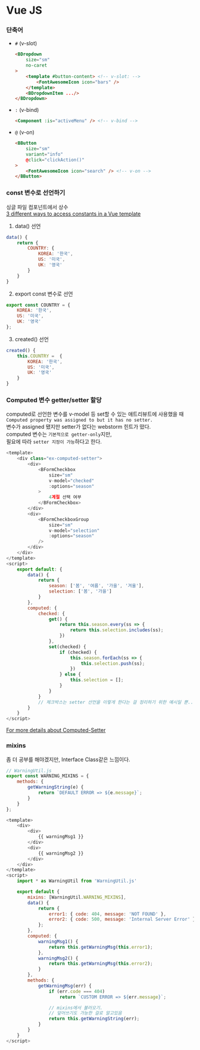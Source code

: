 # Vue JS

### 단축어
* `#` (v-slot)
    ```html
    <BDropdown
        size="sm"
        no-caret
    >
        <template #button-content> <!-- v-slot: -->
            <FontAwesomeIcon icon="bars" />
        </template>
        <BDropdownItem .../>
    </BDropdown>
    ```
* `:` (v-bind)
    ```html
    <Component :is="activeMenu" /> <!-- v-bind -->
    ```
* `@` (v-on)
    ```html
    <BButton
        size="sm"
        variant="info"
        @click="clickAction()"
    >
        <FontAwesomeIcon icon="search" /> <!-- v-on -->
    </BButton>
    ```

### const 변수로 선언하기
싱글 파일 컴포넌트에서 상수  
[3 different ways to access constants in a Vue template](https://coderethinked.com/3-different-ways-to-access-constants-in-a-vue-template/)
1. data() 선언
```javascript
data() {
    return {
        COUNTRY: {
            KOREA: '한국',
            US: '미국',
            UK: '영국'
        }
    }
}
```
2. export const 변수로 선언
```javascript
export const COUNTRY = {
    KOREA: '한국',
    US: '미국',
    UK: '영국'
};
```
3. created() 선언
```javascript
created() {
    this.COUNTRY =  {
        KOREA: '한국',
        US: '미국',
        UK: '영국'
    }
}
```

### Computed 변수 getter/setter 할당

computed로 선언한 변수를 v-model 등 set할 수 있는 애트리뷰트에 사용했을 때  
`Computed property was assigned to but it has no setter.`  
변수가 assigned 됐지만 setter가 없다는 webstorm 힌트가 떴다.  
computed 변수는 `기본적으로 getter-only`지만,  
필요에 따라 `setter 지정이 가능`하다고 한다.  

```javascript
<template>
    <div class="ex-computed-setter">
        <div>
            <BFormCheckbox
                size="sm"
                v-model="checked"
                :options="season"
            >
                4계절 선택 여부
            </BFormCheckbox>
        </div>
        <div>
            <BFormCheckboxGroup
                size="sm"
                v-model="selection"
                :options="season"
            />
        </div>
    </div>
</template>
<script>
    export default: {
        data() {
            return {
                season: ['봄', '여름', '가을', '겨울'],
                selection: ['봄', '가을']
            }
        },
        computed: {
            checked: {
                get() {
                    return this.season.every(ss => {
                        return this.selection.includes(ss);
                    })
                },
                set(checked) {
                    if (checked) {
                        this.season.forEach(ss => {
                            this.selection.push(ss);
                        })
                    } else {
                        this.selection = [];
                    }
                }
            }
            // 체크박스는 setter 선언을 이렇게 한다는 걸 정리하기 위한 예시일 뿐.. 좋은 예제는 아닌 것 같다.
        }
    }
</script>
```

[For more details about Computed-Setter](https://vuejs.org/v2/guide/computed.html#Computed-Setter)

### mixins
좀 더 공부를 해야겠지만, Interface Class같은 느낌이다.

```javascript
// WarningUtil.js
export const WARNING_MIXINS = {
    methods: {
        getWarningString(e) {
            return `DEFAULT ERROR => ${e.message}`;
        }
    }
};
```

```javascript
<template>
    <div>
        <div>
            {{ warningMsg1 }}
        </div>
        <div>
            {{ warningMsg2 }}
        </div>
    </div>
</template>
<script>
    import * as WarningUtil from 'WarningUtil.js'

    export default {
        mixins: [WarningUtil.WARNING_MIXINS],
        data() {
            return {
                error1: { code: 404, message: 'NOT FOUND' },
                error2: { code: 500, message: 'Internal Server Error' }
            };
        },
        computed: {
            warningMsg1() {
                return this.getWarningMsg(this.error1);
            },
            warningMsg2() {
                return this.getWarningMsg(this.error2);
            }
        },
        methods: {
            getWarningMsg(err) {
                if (err.code === 404)
                    return `CUSTOM ERROR => ${err.message}`;

                // mixins에서 불러오기.
                // 덮어쓰기도 가능한 걸로 알고있음
                return this.getWarningString(err);
            }
        }
    }
</script>
```
